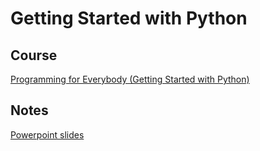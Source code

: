# Getting Started with Python

## Course
[Programming for Everybody (Getting Started with Python)](https://www.coursera.org/learn/python/home/week/1)

## Notes
[Powerpoint slides](https://utadeoeduco0-my.sharepoint.com/:p:/g/personal/laurav_suarezg_utadeo_edu_co/ETMLRxI7yWtIiId5z6o2zEIBqR6BnbacPuYQneBS37KB6w?e=vkeEXA)
